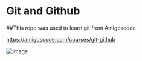 # Git and Github

##This repo was used to learn git from Amigoscode

https://amigoscode.com/courses/git-github

![Image](https://github.com/user-attachments/assets/681cd9b1-4956-45a1-ac27-de4e68b2397d)

